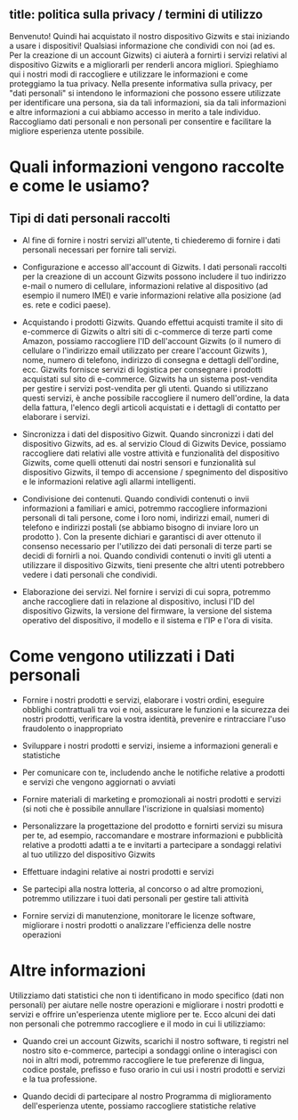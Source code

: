 title: politica sulla privacy / termini di utilizzo
---
Benvenuto!
Quindi hai acquistato il nostro dispositivo Gizwits e stai iniziando a usare i dispositivi! Qualsiasi informazione che condividi con noi (ad es. Per la creazione di un account Gizwits) ci aiuterà a fornirti i servizi relativi al dispositivo Gizwits e a migliorarli per renderli ancora migliori. Spieghiamo qui i nostri modi di raccogliere e utilizzare le informazioni e come proteggiamo la tua privacy. Nella presente informativa sulla privacy, per "dati personali" si intendono le informazioni che possono essere utilizzate per identificare una persona, sia da tali informazioni, sia da tali informazioni e altre informazioni a cui abbiamo accesso in merito a tale individuo. Raccogliamo dati personali e non personali per consentire e facilitare la migliore esperienza utente possibile.

# Quali informazioni vengono raccolte e come le usiamo?
## Tipi di dati personali raccolti

- Al fine di fornire i nostri servizi all'utente, ti chiederemo di fornire i dati personali necessari per fornire tali servizi.

- Configurazione e accesso all'account di Gizwits. I dati personali raccolti per la creazione di un account Gizwits possono includere il tuo indirizzo e-mail o numero di cellulare, informazioni relative al dispositivo (ad esempio il numero IMEI) e varie informazioni relative alla posizione (ad es. rete e codici paese).

- Acquistando i prodotti Gizwits. Quando effettui acquisti tramite il sito di e-commerce di Gizwits o altri siti di c-commerce di terze parti come Amazon, possiamo raccogliere l'ID dell'account Gizwits (o il numero di cellulare o l'indirizzo email utilizzato per creare l'account Gizwits ), nome, numero di telefono, indirizzo di consegna e dettagli dell'ordine, ecc. Gizwits fornisce servizi di logistica per consegnare i prodotti acquistati sul sito di e-commerce. Gizwits ha un sistema post-vendita per gestire i servizi post-vendita per gli utenti. Quando si utilizzano questi servizi, è anche possibile raccogliere il numero dell'ordine, la data della fattura, l'elenco degli articoli acquistati e i dettagli di contatto per elaborare i servizi.

- Sincronizza i dati del dispositivo Gizwit. Quando sincronizzi i dati del dispositivo Gizwits, ad es. al servizio Cloud di Gizwits Device, possiamo raccogliere dati relativi alle vostre attività e funzionalità del dispositivo Gizwits, come quelli ottenuti dai nostri sensori e funzionalità sul dispositivo Gizwits, il tempo di accensione / spegnimento del dispositivo e le informazioni relative agli allarmi intelligenti.

- Condivisione dei contenuti. Quando condividi contenuti o invii informazioni a familiari e amici, potremmo raccogliere informazioni personali di tali persone, come i loro nomi, indirizzi email, numeri di telefono e indirizzi postali (se abbiamo bisogno di inviare loro un prodotto ). Con la presente dichiari e garantisci di aver ottenuto il consenso necessario per l'utilizzo dei dati personali di terze parti se decidi di fornirli a noi. Quando condividi contenuti o inviti gli utenti a utilizzare il dispositivo Gizwits, tieni presente che altri utenti potrebbero vedere i dati personali che condividi.

- Elaborazione dei servizi. Nel fornire i servizi di cui sopra, potremmo anche raccogliere dati in relazione al dispositivo, inclusi l'ID del dispositivo Gizwits, la versione del firmware, la versione del sistema operativo del dispositivo, il modello e il sistema e l'IP e l'ora di visita.


# Come vengono utilizzati i Dati personali

- Fornire i nostri prodotti e servizi, elaborare i vostri ordini, eseguire obblighi contrattuali tra voi e noi, assicurare le funzioni e la sicurezza dei nostri prodotti, verificare la vostra identità, prevenire e rintracciare l'uso fraudolento o inappropriato

- Sviluppare i nostri prodotti e servizi, insieme a informazioni generali e statistiche

- Per comunicare con te, includendo anche le notifiche relative a prodotti e servizi che vengono aggiornati o avviati

- Fornire materiali di marketing e promozionali ai nostri prodotti e servizi (si noti che è possibile annullare l'iscrizione in qualsiasi momento)

- Personalizzare la progettazione del prodotto e fornirti servizi su misura per te, ad esempio, raccomandare e mostrare informazioni e pubblicità relative a prodotti adatti a te e invitarti a partecipare a sondaggi relativi al tuo utilizzo del dispositivo Gizwits

- Effettuare indagini relative ai nostri prodotti e servizi

- Se partecipi alla nostra lotteria, al concorso o ad altre promozioni, potremmo utilizzare i tuoi dati personali per gestire tali attività

- Fornire servizi di manutenzione, monitorare le licenze software, migliorare i nostri prodotti o analizzare l'efficienza delle nostre operazioni

# Altre informazioni
Utilizziamo dati statistici che non ti identificano in modo specifico (dati non personali) per aiutare nelle nostre operazioni e migliorare i nostri prodotti e servizi e offrire un'esperienza utente migliore per te. Ecco alcuni dei dati non personali che potremmo raccogliere e il modo in cui li utilizziamo:

- Quando crei un account Gizwits, scarichi il nostro software, ti registri nel nostro sito e-commerce, partecipi a sondaggi online o interagisci con noi in altri modi, potremmo raccogliere le tue preferenze di lingua, codice postale, prefisso e fuso orario in cui usi i nostri prodotti e servizi e la tua professione.

- Quando decidi di partecipare al nostro Programma di miglioramento dell'esperienza utente, possiamo raccogliere statistiche relative
